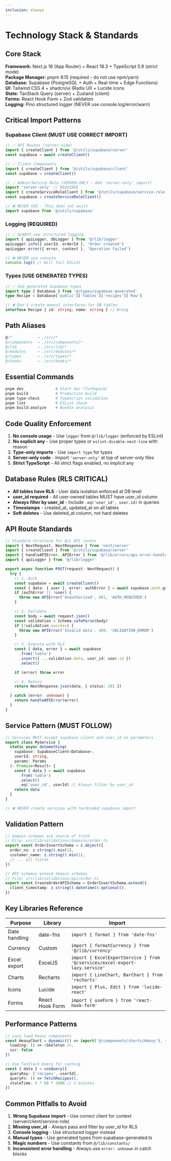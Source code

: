 ```yaml
---
inclusion: always
---
```


# Technology Stack & Standards

## Core Stack

**Framework:** Next.js 16 (App Router) + React 18.3 + TypeScript 5.9 (strict mode)  
**Package Manager:** pnpm 9.15 (required - do not use npm/yarn)  
**Database:** Supabase (PostgreSQL + Auth + Real-time + Edge Functions)  
**UI:** Tailwind CSS 4 + shadcn/ui (Radix UI) + Lucide icons  
**State:** TanStack Query (server) + Zustand (client)  
**Forms:** React Hook Form + Zod validation  
**Logging:** Pino structured logger (NEVER use console.log/error/warn)

## Critical Import Patterns

### Supabase Client (MUST USE CORRECT IMPORT)

```typescript
// ✅ API Routes (server-side)
import { createClient } from '@/utils/supabase/server'
const supabase = await createClient()

// ✅ Client Components
import { createClient } from '@/utils/supabase/client'
const supabase = createClient()

// ✅ Admin/Service Role (SERVER-ONLY - Add 'server-only' import)
import 'server-only' // REQUIRED
import { createServiceRoleClient } from '@/utils/supabase/service-role'
const supabase = createServiceRoleClient()

// ❌ NEVER USE - This does not exist
import supabase from '@/utils/supabase'
```

### Logging (REQUIRED)

```typescript
// ✅ ALWAYS use structured logging
import { apiLogger, dbLogger } from '@/lib/logger'
apiLogger.info({ userId, orderId }, 'Order created')
apiLogger.error({ error, context }, 'Operation failed')

// ❌ NEVER use console
console.log() // Will fail ESLint
```

### Types (USE GENERATED TYPES)

```typescript
// ✅ Use generated Supabase types
import type { Database } from '@/types/supabase-generated'
type Recipe = Database['public']['Tables']['recipes']['Row']

// ❌ Don't create manual interfaces for DB tables
interface Recipe { id: string; name: string } // Wrong
```

## Path Aliases

```typescript
@/*           → ./src/*
@/components  → ./src/components/*
@/lib         → ./src/lib/*
@/modules     → ./src/modules/*
@/types       → ./src/types/*
@/hooks       → ./src/hooks/*
```

## Essential Commands

```bash
pnpm dev              # Start dev (Turbopack)
pnpm build            # Production build
pnpm type-check       # TypeScript validation
pnpm lint             # ESLint check
pnpm build:analyze    # Bundle analysis
```

## Code Quality Enforcement

1. **No console usage** - Use `logger` from `@/lib/logger` (enforced by ESLint)
2. **No explicit any** - Use proper types or `eslint-disable-next-line` with reason
3. **Type-only imports** - Use `import type` for types
4. **Server-only code** - Import `'server-only'` at top of server-only files
5. **Strict TypeScript** - All strict flags enabled, no implicit any

## Database Rules (RLS CRITICAL)

- **All tables have RLS** - User data isolation enforced at DB level
- **user_id required** - All user-owned tables MUST have user_id column
- **Always filter by user_id** - Include `.eq('user_id', user.id)` in queries
- **Timestamps** - created_at, updated_at on all tables
- **Soft deletes** - Use deleted_at column, not hard deletes

## API Route Standards

```typescript
// Standard structure for ALL API routes
import { NextRequest, NextResponse } from 'next/server'
import { createClient } from '@/utils/supabase/server'
import { handleAPIError, APIError } from '@/lib/errors/api-error-handler'
import { apiLogger } from '@/lib/logger'

export async function POST(request: NextRequest) {
  try {
    // 1. Auth
    const supabase = await createClient()
    const { data: { user }, error: authError } = await supabase.auth.getUser()
    if (authError || !user) {
      throw new APIError('Unauthorized', 401, 'AUTH_REQUIRED')
    }

    // 2. Validate
    const body = await request.json()
    const validation = Schema.safeParse(body)
    if (!validation.success) {
      throw new APIError('Invalid data', 400, 'VALIDATION_ERROR')
    }

    // 3. Execute with RLS
    const { data, error } = await supabase
      .from('table')
      .insert({ ...validation.data, user_id: user.id })
      .select()

    if (error) throw error

    // 4. Return
    return NextResponse.json(data, { status: 201 })

  } catch (error: unknown) {
    return handleAPIError(error)
  }
}
```

## Service Pattern (MUST FOLLOW)

```typescript
// Services MUST accept supabase client and user_id as parameters
export class MyService {
  static async doSomething(
    supabase: SupabaseClient<Database>,
    userId: string,
    params: Params
  ): Promise<Result> {
    const { data } = await supabase
      .from('table')
      .select()
      .eq('user_id', userId) // Always filter by user_id
    return data
  }
}

// ❌ NEVER create services with hardcoded supabase import
```

## Validation Pattern

```typescript
// Domain schemas are source of truth
// File: src/lib/validations/domains/order.ts
export const OrderInsertSchema = z.object({
  order_no: z.string().min(1),
  customer_name: z.string().min(1),
  // ... all fields
})

// API schemas extend domain schemas
// File: src/lib/validations/api/order.ts
export const CreateOrderAPISchema = OrderInsertSchema.extend({
  client_timestamp: z.string().datetime().optional(),
})
```

## Key Libraries Reference

| Purpose | Library | Import |
|---------|---------|--------|
| Date handling | date-fns | `import { format } from 'date-fns'` |
| Currency | Custom | `import { formatCurrency } from '@/lib/currency'` |
| Excel export | ExcelJS | `import { ExcelExportService } from '@/services/excel-export-lazy.service'` |
| Charts | Recharts | `import { LineChart, BarChart } from 'recharts'` |
| Icons | Lucide | `import { Plus, Edit } from 'lucide-react'` |
| Forms | React Hook Form | `import { useForm } from 'react-hook-form'` |

## Performance Patterns

```typescript
// Lazy load heavy components
const HeavyChart = dynamic(() => import('@/components/charts/Heavy'), {
  loading: () => <Skeleton />,
  ssr: false
})

// Use TanStack Query for caching
const { data } = useQuery({
  queryKey: ['recipes', userId],
  queryFn: () => fetchRecipes(),
  staleTime: 5 * 60 * 1000 // 5 minutes
})
```

## Common Pitfalls to Avoid

1. **Wrong Supabase import** - Use correct client for context (server/client/service-role)
2. **Missing user_id** - Always pass and filter by user_id for RLS
3. **Console logging** - Use structured logger instead
4. **Manual types** - Use generated types from supabase-generated.ts
5. **Magic numbers** - Use constants from `@/lib/constants/`
6. **Inconsistent error handling** - Always use `error: unknown` in catch blocks
